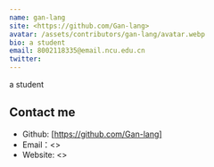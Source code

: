 ```yaml
---
name: gan-lang
site: <https://github.com/Gan-lang>
avatar: /assets/contributors/gan-lang/avatar.webp
bio: a student
email: 8002118335@email.ncu.edu.cn
twitter: 
---
```


a student

## Contact me

- Github: [https://github.com/Gan-lang]
- Email：<>
- Website: <>
